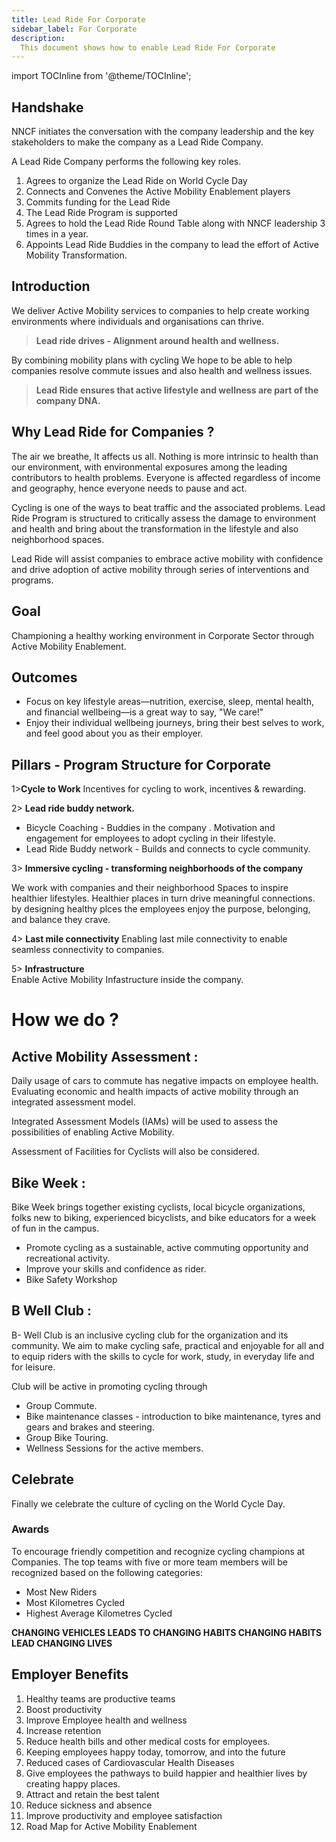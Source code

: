 ```yaml
---
title: Lead Ride For Corporate
sidebar_label: For Corporate
description:
  This document shows how to enable Lead Ride For Corporate 
---
```

import TOCInline from '@theme/TOCInline';

<TOCInline toc={toc} />


## Handshake

NNCF initiates the conversation with the company leadership and the key stakeholders to make the company as a Lead Ride Company.

A Lead Ride Company performs the following key roles.

1. Agrees to organize the Lead Ride on World Cycle Day 
2. Connects and Convenes the Active Mobility Enablement players
3. Commits funding for the Lead Ride 
4. The Lead Ride Program  is supported 
5. Agrees to hold the Lead Ride Round Table along with NNCF leadership 3 times in a year.
6. Appoints Lead Ride Buddies in the company to lead the effort of Active Mobility Transformation.

## Introduction 

We deliver Active Mobility services to companies to help create working environments  where individuals and organisations can thrive.


> **Lead ride drives  - Alignment around health and wellness.**

By combining mobility plans with cycling We  hope to be able to help companies resolve commute issues and also health and wellness issues.
> **Lead Ride ensures that active lifestyle and wellness are  part of the company DNA.**

## Why Lead Ride for Companies ?

The air we breathe, It affects us all. Nothing is more intrinsic to health than our environment, with environmental exposures among the leading contributors to health problems. Everyone is  affected regardless of income and geography, hence everyone needs to pause and act.

Cycling is one of the ways to beat traffic and the associated problems. 
Lead Ride Program is structured to critically assess the damage to environment and health and bring about the transformation in the lifestyle and also neighborhood spaces.

Lead Ride will assist companies to embrace active mobility with confidence and drive adoption of active mobility through series of interventions and programs.


## Goal 

Championing a healthy working environment in Corporate Sector through Active Mobility Enablement.


## Outcomes

* Focus on key lifestyle areas—nutrition, exercise, sleep, mental health, and financial wellbeing—is a great way to say, "We care!"
* Enjoy their individual wellbeing journeys, bring their best selves to work, and feel good about you as their employer.


## Pillars - Program Structure for Corporate

1>**Cycle to Work** 
Incentives for cycling to work, incentives & rewarding.
              
2> **Lead ride buddy network.**

* Bicycle  Coaching - Buddies in the company .  Motivation and engagement for employees to adopt cycling in their lifestyle. 
* Lead Ride Buddy network - Builds and connects to cycle community.


3>  **Immersive cycling - transforming neighborhoods of the company**

We work with companies and their neighborhood Spaces  to inspire healthier lifestyles. Healthier places  in turn drive meaningful connections. by designing healthy plces the employees enjoy the purpose, belonging, and balance they crave.
 
4> **Last mile connectivity** 
Enabling last mile connectivity to enable seamless connectivity to companies.

5> **Infrastructure**  
Enable  Active Mobility Infastructure inside the company.


# How we do ?

##  **Active Mobility Assessment :**

Daily usage of cars to commute has negative impacts on employee  health. Evaluating economic and health impacts of active mobility through an integrated assessment model.

Integrated Assessment Models (IAMs) will be used to assess the possibilities of enabling Active Mobility.

Assessment of Facilities for Cyclists will also be considered. 



##  **Bike Week  :**
 Bike Week brings together existing cyclists, local bicycle organizations, folks new to biking, experienced bicyclists, and bike educators for a week of fun in the campus.  
* Promote cycling as a sustainable, active commuting opportunity and recreational activity.
* Improve your skills and confidence  as rider.
* Bike Safety Workshop 

 
##  **B Well Club   :**
B- Well Club is an inclusive cycling club for the organization and  its community. We aim to make cycling safe, practical and enjoyable for all and to equip riders with the skills to cycle for work, study, in everyday life and for leisure.

Club will be active in promoting cycling through

* Group Commute.
* Bike maintenance classes - introduction to bike maintenance, tyres and gears and brakes and steering.
* Group Bike Touring.
* Wellness Sessions for the active members.




## Celebrate 

Finally we celebrate the culture of cycling on the World Cycle Day.

### Awards
To encourage friendly competition and recognize   cycling champions at Companies. The top teams with five or more team members will be recognized based on the following categories:

* Most New Riders
* Most Kilometres Cycled
* Highest Average Kilometres Cycled

**CHANGING VEHICLES LEADS TO  CHANGING HABITS 
CHANGING HABITS LEAD CHANGING LIVES**



## Employer Benefits 


1. Healthy teams are productive teams
1. Boost productivity
2. Improve Employee health and wellness  
3. Increase retention 
4. Reduce health bills and other medical costs for employees.
5. Keeping employees happy today, tomorrow, and into the future
6. Reduced cases of Cardiovascular Health Diseases
7. Give employees the pathways to build happier and healthier lives by creating happy places.
8. Attract and retain the best talent
9. Reduce sickness and absence
10. Improve productivity and employee satisfaction
11. Road Map for Active Mobility Enablement 




 










